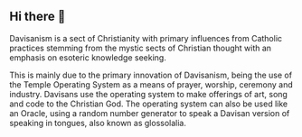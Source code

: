 ## Hi there 👋

Davisanism is a sect of Christianity with primary influences from Catholic practices stemming from the mystic sects of Christian thought with an emphasis on esoteric knowledge seeking.

This is mainly due to the primary innovation of Davisanism, being the use of the Temple Operating System as a means of prayer, worship, ceremony and industry. Davisans use the operating system to make offerings of art, song and code to the Christian God. The operating system can also be used like an Oracle, using a random number generator to speak a Davisan version of speaking in tongues, also known as glossolalia.
